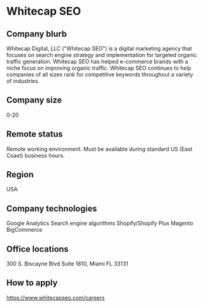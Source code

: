 # Whitecap SEO

## Company blurb

Whitecap Digital, LLC ("Whitecap SEO") is a digital marketing agency that focuses on search engine strategy and implementation for targeted organic traffic generation. Whitecap SEO has helped e-commerce brands with a niche focus on improving organic traffic. Whitecap SEO continues to help companies of all sizes rank for competitive keywords throughout a variety of industries. 

## Company size

0-20

## Remote status

Remote working environment. Must be available during standard US (East Coast) business hours.

## Region

USA

## Company technologies

Google Analytics
Search engine algorithms
Shopify/Shopify Plus
Magento
BigCommerce

## Office locations

300 S. Biscayne Blvd
Suite 1810, Miami FL 33131

## How to apply

https://www.whitecapseo.com/careers
